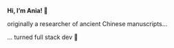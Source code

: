**Hi, I’m Ania! 🤸‍**

originally a researcher of ancient Chinese manuscripts...

... turned full stack dev 🐣

